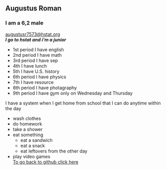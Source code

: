 ## Augustus Roman  
### I am a 6,2 male  
augustusr7573@hstat.org    
**_I go to hstat and i'm a junior_**  
* 1st period I have english  
* 2nd period I have math  
* 3rd period I have sep  
* 4th I have lunch  
* 5th I have U.S. history  
* 6th period I have physics  
* 7th I have resource  
* 8th period I have photagraphy  
* 9th period I have gym only on Wednesday and Thursday  
  
I have a system when I get home from  school that I can do anytime within the day  
* wash clothes
* do homework
* take a shower
* eat something
  * eat a sandwich
  * eat a snack 
  * eat leftovers from the other day
* play video games  
[To go back to github click here](https://github.com/)